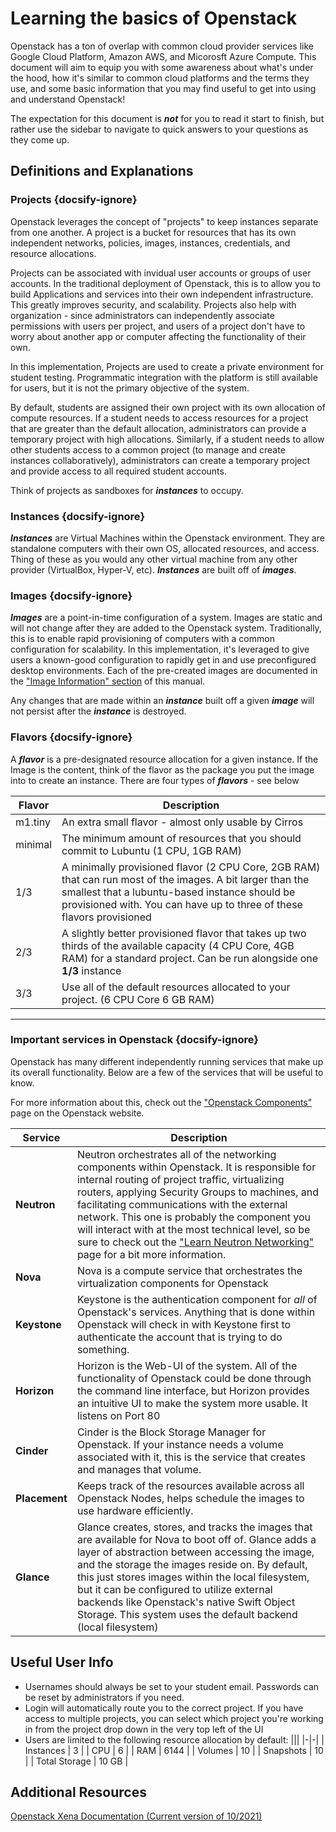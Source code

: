 # Learning the basics of Openstack
<!--This should explain what the concept of "project" is, what their first steps should be, and some of the basic components of openstack-->
Openstack has a ton of overlap with common cloud provider services like Google Cloud Platform, Amazon AWS, and Micorosft Azure Compute. This document will aim to equip you with some awareness about what's under the hood, how it's similar to common cloud platforms and the terms they use, and some basic information that you may find useful to get into using and understand Openstack!

The expectation for this document is ***not*** for you to read it start to finish, but rather use the sidebar to navigate to quick answers to your questions as they come up. 

## Definitions and Explanations
### Projects {docsify-ignore}
Openstack leverages the concept of "projects" to keep instances separate from one another. A project is a bucket for resources that has its own independent networks, policies, images, instances, credentials, and resource allocations. 

Projects can be associated with invidual user accounts or groups of user accounts. In the traditional deployment of Openstack, this is to allow you to build Applications and services into their own independent infrastructure. This greatly improves security, and scalability. Projects also help with organization - since administrators can independently associate permissions with users per project, and users of a project don't have to worry about another app or computer affecting the functionality of their own. 

In this implementation, Projects are used to create a private environment for student testing. Programmatic integration with the platform is still available for users, but it is not the primary objective of the system. 

By default, students are assigned their own project with its own allocation of compute resources. If a student needs to access resources for a project that are greater than the default allocation, administrators can provide a temporary project with high allocations. Similarly, if a student needs to allow other students access to a common project (to manage and create instances collaboratively), administrators can create a temporary project and provide access to all required student accounts. 

Think of projects as sandboxes for ***instances*** to occupy. 


### Instances {docsify-ignore}
***Instances*** are Virtual Machines within the Openstack environment. They are standalone computers with their own OS, allocated resources, and access. Thing of these as you would any other virtual machine from any other provider (VirtualBox, Hyper-V, etc). ***Instances*** are built off of ***images***. 

### Images {docsify-ignore}
***Images*** are a point-in-time configuration of a system. Images are static and will not change after they are added to the Openstack system. Traditionally, this is to enable rapid provisioning of computers with a common configuration for scalability. In this implementation, it's leveraged to give users a known-good configuration to rapidly get in and use preconfigured desktop environments. Each of the pre-created images are documented in the ["Image Information" section](/Image-Information/user-base.md) of this manual.

Any changes that are made within an ***instance*** built off a given  ***image*** will not persist after the ***instance*** is destroyed. 

### Flavors {docsify-ignore}
A ***flavor*** is a pre-designated resource allocation for a given instance. If the Image is the content, think of the flavor as the package you put the image into to create an instance. There are four types of ***flavors*** - see below

| Flavor | Description |
|-|-|
| m1.tiny | An extra small flavor - almost only usable by Cirros | 
| minimal | The minimum amount of resources that you should commit to Lubuntu (1 CPU, 1GB RAM) |
| 1/3 | A minimally provisioned flavor (2 CPU Core, 2GB RAM) that can run most of the images. A bit larger than the smallest that a lubuntu-based instance should be provisioned with. You can have up to three of these flavors provisioned |
| 2/3 | A slightly better provisioned flavor that takes up two thirds of the available capacity (4 CPU Core, 4GB RAM) for a standard project. Can be run alongside one **1/3** instance |
| 3/3 | Use all of the default resources allocated to your project. (6 CPU Core 6 GB RAM) | 
---
### Important services in Openstack {docsify-ignore}
Openstack has many different independently running services that make up its overall functionality. Below are a few of the services that will be useful to know.

For more information about this, check out the ["Openstack Components"](https://www.openstack.org/software/project-navigator/openstack-components#openstack-services) page on the Openstack website. 

| Service | Description |
|-|-|
| **Neutron** | Neutron orchestrates all of the networking components within Openstack. It is responsible for internal routing of project traffic, virtualizing routers, applying Security Groups to machines, and facilitating communications with the external network. This one is probably the component you will interact with at the most technical level, so be sure to check out the ["Learn Neutron Networking"](/Openstack-Information/understanding-networking.md) page for a bit more information. |
| **Nova** | Nova is a compute service that orchestrates the virtualization components for Openstack |
| **Keystone** | Keystone is the authentication component for *all* of Openstack's services. Anything that is done within Openstack will check in with Keystone first to authenticate the account that is trying to do something. |
| **Horizon** | Horizon is the Web-UI of the system. All of the functionality of Openstack could be done through the command line interface, but Horizon provides an intuitive UI to make the system more usable. It listens on Port 80 |
| **Cinder** | Cinder is the Block Storage Manager for Openstack. If your instance needs a volume associated with it, this is the service that creates and manages that volume. |
| **Placement** | Keeps track of the resources available across all Openstack Nodes, helps schedule the images to use hardware efficiently. |
| **Glance** | Glance creates, stores, and tracks the images that are available for Nova to boot off of. Glance adds a layer of abstraction between accessing the image, and the storage the images reside on. By default, this just stores images within the local filesystem, but it can be configured to utilize external backends like Openstack's native Swift Object Storage. This system uses the default backend (local filesystem) |

## Useful User Info
* Usernames should always be set to your student email. Passwords can be reset by administrators if you need. 
* Login will automatically route you to the correct project. If you have access to multiple projects, you can select which project you're working in from the project drop down in the very top left of the UI
* Users are limited to the following resource allocation by default:
|||
|-|-|
| Instances | 3 |
| CPU | 6 |
| RAM | 6144 |
| Volumes | 10 |
| Snapshots | 10 |
| Total Storage | 10 GB |

## Additional Resources
[Openstack Xena Documentation (Current version of 10/2021)](https://docs.openstack.org/xena/index.html)
